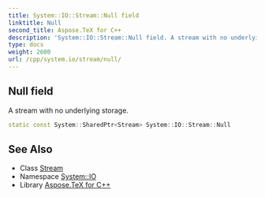 ```yaml
---
title: System::IO::Stream::Null field
linktitle: Null
second_title: Aspose.TeX for C++
description: 'System::IO::Stream::Null field. A stream with no underlying storage in C++.'
type: docs
weight: 2600
url: /cpp/system.io/stream/null/
---
```

## Null field


A stream with no underlying storage.

```cpp
static const System::SharedPtr<Stream> System::IO::Stream::Null
```

## See Also

* Class [Stream](../)
* Namespace [System::IO](../../)
* Library [Aspose.TeX for C++](../../../)
